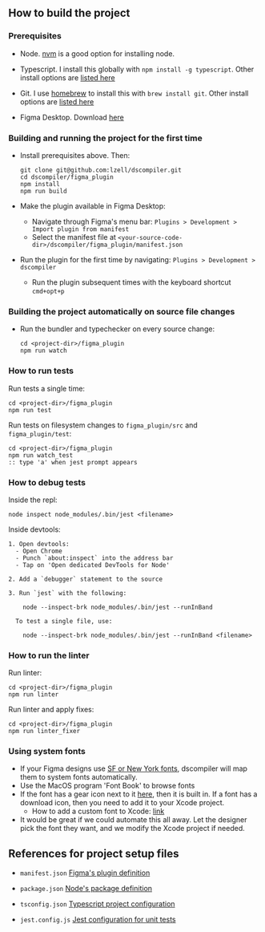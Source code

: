 ## How to build the project

### Prerequisites

- Node. [nvm](https://github.com/nvm-sh/nvm) is a good option for installing node.

- Typescript. I install this globally with `npm install -g typescript`.
  Other install options are [listed here](https://www.typescriptlang.org/download)

- Git. I use [homebrew](https://brew.sh/) to install this with `brew install git`.
  Other install options are [listed here](https://github.com/git-guides/install-git)

- Figma Desktop. Download [here](https://www.figma.com/downloads/)


### Building and running the project for the first time

- Install prerequisites above. Then:

    ```
    git clone git@github.com:lzell/dscompiler.git
    cd dscompiler/figma_plugin
    npm install
    npm run build
    ```

- Make the plugin available in Figma Desktop:
  - Navigate through Figma's menu bar: `Plugins > Development > Import plugin from manifest`
  - Select the manifest file at `<your-source-code-dir>/dscompiler/figma_plugin/manifest.json`

- Run the plugin for the first time by navigating: `Plugins > Development > dscompiler`
  - Run the plugin subsequent times with the keyboard shortcut `cmd+opt+p`


### Building the project automatically on source file changes

- Run the bundler and typechecker on every source change:

    ```
    cd <project-dir>/figma_plugin
    npm run watch
    ```

### How to run tests

Run tests a single time:

    cd <project-dir>/figma_plugin
    npm run test

Run tests on filesystem changes to `figma_plugin/src` and `figma_plugin/test`:

    cd <project-dir>/figma_plugin
    npm run watch_test
    :: type 'a' when jest prompt appears


### How to debug tests

Inside the repl:

    node inspect node_modules/.bin/jest <filename>

Inside devtools:

    1. Open devtools:
      - Open Chrome
      - Punch `about:inspect` into the address bar
      - Tap on 'Open dedicated DevTools for Node'

    2. Add a `debugger` statement to the source

    3. Run `jest` with the following:

        node --inspect-brk node_modules/.bin/jest --runInBand

      To test a single file, use:

        node --inspect-brk node_modules/.bin/jest --runInBand <filename>

### How to run the linter

Run linter:

    cd <project-dir>/figma_plugin
    npm run linter

Run linter and apply fixes:

    cd <project-dir>/figma_plugin
    npm run linter_fixer


### Using system fonts

- If your Figma designs use [SF or New York fonts](https://developer.apple.com/fonts/), dscompiler will map them to system fonts automatically.
- Use the MacOS program 'Font Book' to browse fonts
- If the font has a gear icon next to it [here](https://developer.apple.com/fonts/system-fonts/), then it is built in. If a font has a download icon, then you need to add it to your Xcode project.
  - How to add a custom font to Xcode: [link](https://www.threads.net/t/Cujx_LEOS4e)
- It would be great if we could automate this all away. Let the designer pick the font they want, and we modify the Xcode project if needed.



## References for project setup files

- `manifest.json`
[Figma's plugin definition](https://www.figma.com/plugin-docs/manifest/)

- `package.json`
[Node's package definition](https://nodejs.org/api/packages.html)

- `tsconfig.json`
[Typescript project configuration](https://www.typescriptlang.org/docs/handbook/tsconfig-json.html)

- `jest.config.js`
[Jest configuration for unit tests](https://jestjs.io/docs/configuration)

